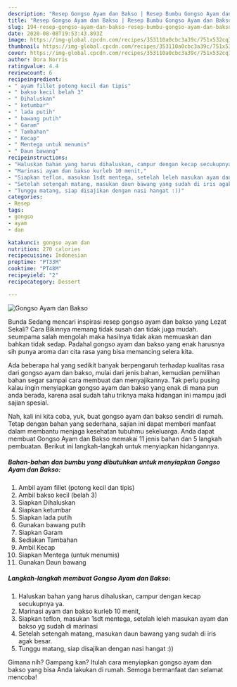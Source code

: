 ```yaml
---
description: "Resep Gongso Ayam dan Bakso | Resep Bumbu Gongso Ayam dan Bakso Yang Enak Dan Lezat"
title: "Resep Gongso Ayam dan Bakso | Resep Bumbu Gongso Ayam dan Bakso Yang Enak Dan Lezat"
slug: 194-resep-gongso-ayam-dan-bakso-resep-bumbu-gongso-ayam-dan-bakso-yang-enak-dan-lezat
date: 2020-08-08T19:53:43.893Z
image: https://img-global.cpcdn.com/recipes/353110a0cbc3a39c/751x532cq70/gongso-ayam-dan-bakso-foto-resep-utama.jpg
thumbnail: https://img-global.cpcdn.com/recipes/353110a0cbc3a39c/751x532cq70/gongso-ayam-dan-bakso-foto-resep-utama.jpg
cover: https://img-global.cpcdn.com/recipes/353110a0cbc3a39c/751x532cq70/gongso-ayam-dan-bakso-foto-resep-utama.jpg
author: Dora Norris
ratingvalue: 4.4
reviewcount: 6
recipeingredient:
- " ayam fillet potong kecil dan tipis"
- " bakso kecil belah 3"
- " Dihaluskan"
- " ketumbar"
- " lada putih"
- " bawang putih"
- " Garam"
- " Tambahan"
- " Kecap"
- " Mentega untuk menumis"
- " Daun bawang"
recipeinstructions:
- "Haluskan bahan yang harus dihaluskan, campur dengan kecap secukupnya ya."
- "Marinasi ayam dan bakso kurleb 10 menit,"
- "Siapkan teflon, masukan 1sdt mentega, setelah leleh masukan ayam dan bakso yg sudah di marinasi"
- "Setelah setengah matang, masukan daun bawang yang sudah di iris agak besar."
- "Tunggu matang, siap disajikan dengan nasi hangat :))"
categories:
- Resep
tags:
- gongso
- ayam
- dan

katakunci: gongso ayam dan 
nutrition: 270 calories
recipecuisine: Indonesian
preptime: "PT33M"
cooktime: "PT48M"
recipeyield: "2"
recipecategory: Dessert

---
```



![Gongso Ayam dan Bakso](https://img-global.cpcdn.com/recipes/353110a0cbc3a39c/751x532cq70/gongso-ayam-dan-bakso-foto-resep-utama.jpg)

Bunda Sedang mencari inspirasi resep gongso ayam dan bakso yang Lezat Sekali? Cara Bikinnya memang tidak susah dan tidak juga mudah. seumpama salah mengolah maka hasilnya tidak akan memuaskan dan bahkan tidak sedap. Padahal gongso ayam dan bakso yang enak harusnya sih punya aroma dan cita rasa yang bisa memancing selera kita.



Ada beberapa hal yang sedikit banyak berpengaruh terhadap kualitas rasa dari gongso ayam dan bakso, mulai dari jenis bahan, kemudian pemilihan bahan segar sampai cara membuat dan menyajikannya. Tak perlu pusing kalau ingin menyiapkan gongso ayam dan bakso yang enak di mana pun anda berada, karena asal sudah tahu triknya maka hidangan ini mampu jadi sajian spesial.


Nah, kali ini kita coba, yuk, buat gongso ayam dan bakso sendiri di rumah. Tetap dengan bahan yang sederhana, sajian ini dapat memberi manfaat dalam membantu menjaga kesehatan tubuhmu sekeluarga. Anda dapat membuat Gongso Ayam dan Bakso memakai 11 jenis bahan dan 5 langkah pembuatan. Berikut ini langkah-langkah untuk menyiapkan hidangannya.

<!--inarticleads1-->

##### Bahan-bahan dan bumbu yang dibutuhkan untuk menyiapkan Gongso Ayam dan Bakso:

1. Ambil  ayam fillet (potong kecil dan tipis)
1. Ambil  bakso kecil (belah 3)
1. Siapkan  Dihaluskan
1. Siapkan  ketumbar
1. Siapkan  lada putih
1. Gunakan  bawang putih
1. Siapkan  Garam
1. Sediakan  Tambahan
1. Ambil  Kecap
1. Siapkan  Mentega (untuk menumis)
1. Gunakan  Daun bawang




<!--inarticleads2-->

##### Langkah-langkah membuat Gongso Ayam dan Bakso:

1. Haluskan bahan yang harus dihaluskan, campur dengan kecap secukupnya ya.
1. Marinasi ayam dan bakso kurleb 10 menit,
1. Siapkan teflon, masukan 1sdt mentega, setelah leleh masukan ayam dan bakso yg sudah di marinasi
1. Setelah setengah matang, masukan daun bawang yang sudah di iris agak besar.
1. Tunggu matang, siap disajikan dengan nasi hangat :))




Gimana nih? Gampang kan? Itulah cara menyiapkan gongso ayam dan bakso yang bisa Anda lakukan di rumah. Semoga bermanfaat dan selamat mencoba!
